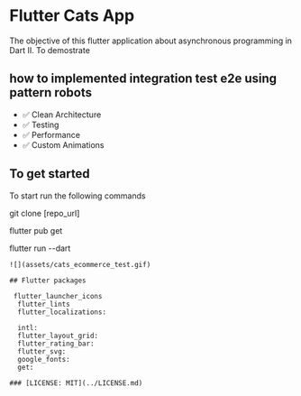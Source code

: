 # Flutter Cats App
The objective of this flutter application about asynchronous programming in Dart II.
To demostrate 

## how to implemented integration test e2e using pattern robots


- ✅  Clean Architecture
- ✅  Testing
- ✅  Performance
- ✅  Custom Animations

## To get started 
To start run the following commands 

git clone [repo_url]


flutter pub get

flutter run --dart
```
![](assets/cats_ecommerce_test.gif)

## Flutter packages

 flutter_launcher_icons
  flutter_lints
  flutter_localizations:

  intl: 
  flutter_layout_grid: 
  flutter_rating_bar: 
  flutter_svg:   
  google_fonts: 
  get:

### [LICENSE: MIT](../LICENSE.md)
